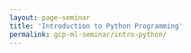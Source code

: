 ```yaml
---
layout: page-seminar
title: 'Introduction to Python Programming'
permalink: gcp-ml-seminar/intro-python/
---
```


